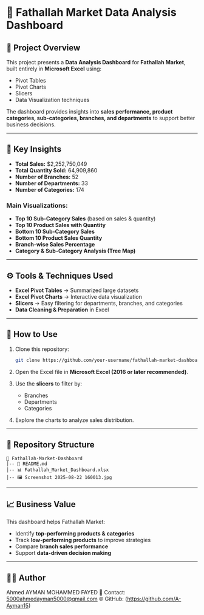 

# 🛒 Fathallah Market Data Analysis Dashboard

## 📌 Project Overview

This project presents a **Data Analysis Dashboard** for **Fathallah Market**, built entirely in **Microsoft Excel** using:

* Pivot Tables
* Pivot Charts
* Slicers
* Data Visualization techniques

The dashboard provides insights into **sales performance, product categories, sub-categories, branches, and departments** to support better business decisions.

---


## 🔑 Key Insights

* **Total Sales:** \$2,252,750,049
* **Total Quantity Sold:** 64,909,860
* **Number of Branches:** 52
* **Number of Departments:** 33
* **Number of Categories:** 174

### Main Visualizations:

* **Top 10 Sub-Category Sales** (based on sales & quantity)
* **Top 10 Product Sales with Quantity**
* **Bottom 10 Sub-Category Sales**
* **Bottom 10 Product Sales Quantity**
* **Branch-wise Sales Percentage**
* **Category & Sub-Category Analysis (Tree Map)**

---

## ⚙️ Tools & Techniques Used

* **Excel Pivot Tables** → Summarized large datasets
* **Excel Pivot Charts** → Interactive data visualization
* **Slicers** → Easy filtering for departments, branches, and categories
* **Data Cleaning & Preparation** in Excel

---

## 🚀 How to Use

1. Clone this repository:

   ```bash
   git clone https://github.com/your-username/fathallah-market-dashboard.git
   ```
2. Open the Excel file in **Microsoft Excel (2016 or later recommended)**.
3. Use the **slicers** to filter by:

   * Branches
   * Departments
   * Categories
4. Explore the charts to analyze sales distribution.

---

## 📂 Repository Structure

```
📁 Fathallah-Market-Dashboard
│-- 📄 README.md
│-- 📊 Fathallah_Market_Dashboard.xlsx
│-- 🖼️ Screenshot 2025-08-22 160013.jpg
```

---

## 📈 Business Value

This dashboard helps Fathallah Market:

* Identify **top-performing products & categories**
* Track **low-performing products** to improve strategies
* Compare **branch sales performance**
* Support **data-driven decision making**

---

## 🧑‍💻 Author

Ahmed AYMAN MOHAMMED FAYED
📧 Contact: 5000ahmedayman5000@gmail.com
🌐 GitHub:  (https://github.com/A-Ayman15)
